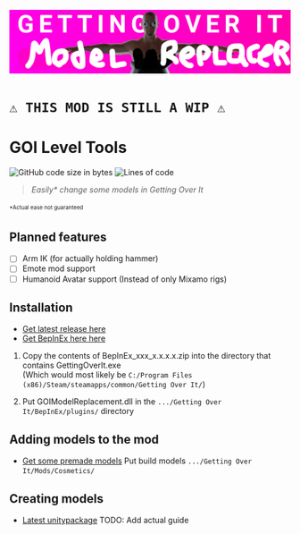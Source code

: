 ![image](./GOIModelReplacementBanner.png)

# `⚠️ THIS MOD IS STILL A WIP ⚠️`

# GOI Level Tools
![GitHub code size in bytes](https://img.shields.io/github/languages/code-size/Jor02/GOIModelReplacement?style=flat-square&color=brightgreen)
![Lines of code](https://img.shields.io/tokei/lines/github/Jor02/GOIModelReplacement?style=flat-square)
> _Easily* change some models in Getting Over It_<br>

<sub><sup>*Actual ease not guaranteed</sub></sup>

## Planned features
- [ ] Arm IK (for actually holding hammer)
- [ ] Emote mod support
- [ ] Humanoid Avatar support (Instead of only Mixamo rigs)

## Installation
- [Get latest release here](https://github.com/Jor02/GOILevelImporter/releases/latest)
- [Get BepInEx here here](https://github.com/BepInEx/BepInEx/releases/latest)

1. Copy the contents of BepInEx_xxx_x.x.x.x.zip into the directory that contains GettingOverIt.exe<br/>
(Which would most likely be `C:/Program Files (x86)/Steam/steamapps/common/Getting Over It/`)

2. Put GOIModelReplacement.dll in the `.../Getting Over It/BepInEx/plugins/` directory

## Adding models to the mod
- [Get some premade models](https://github.com/Jor02/GOIModelReplacement/releases/download/0.1.2/PremadeModels.zip)
Put build models `.../Getting Over It/Mods/Cosmetics/`

## Creating models
- [Latest unitypackage](https://github.com/Jor02/GOIModelReplacement/releases/download/0.1.2/ModelReplacementTools.unitypackage)
TODO: Add actual guide
